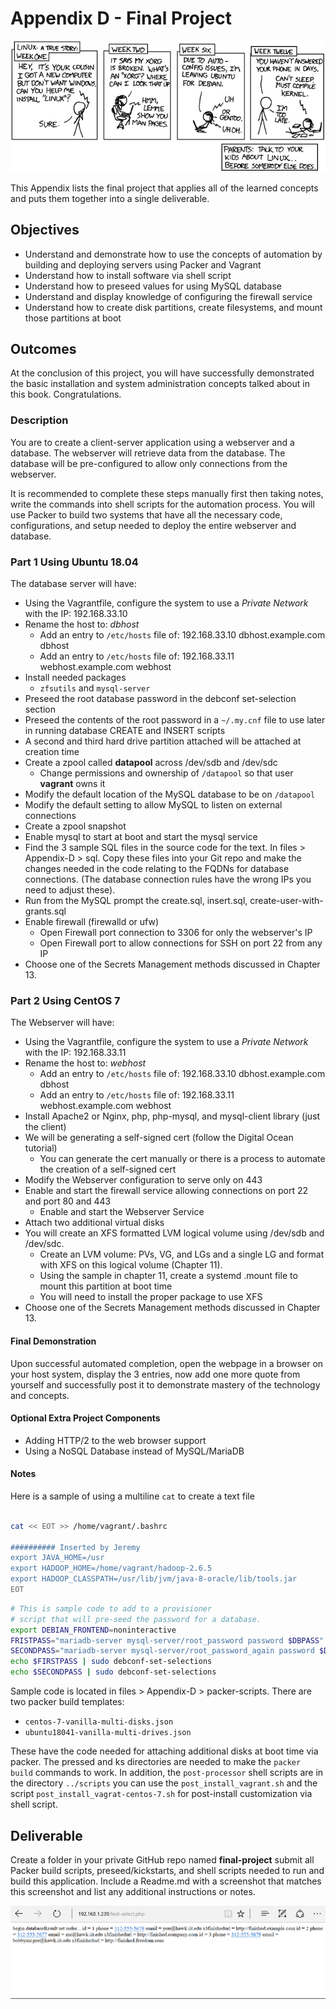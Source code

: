 # Appendix D - Final Project

![*Projects sometimes get out of hand...*](images/Chapter-Header/Appendix-D/cautionary.png "Project gets out of hand")

This Appendix lists the final project that applies all of the learned concepts and puts them together into a single deliverable.

## Objectives

* Understand and demonstrate how to use the concepts of automation by building and deploying servers using Packer and Vagrant
* Understand how to install software via shell script
* Understand how to preseed values for using MySQL database
* Understand and display knowledge of configuring the firewall service
* Understand how to create disk partitions, create filesystems, and mount those partitions at boot

## Outcomes

At the conclusion of this project, you will have successfully demonstrated the basic installation and system administration concepts talked about in this book.  Congratulations.

### Description

You are to create a client-server application using a webserver and a database.   The webserver will retrieve data from the database.  The database will be pre-configured to allow only connections from the webserver.

It is recommended to complete these steps manually first then taking notes, write the commands into shell scripts for the automation process. You will use Packer to build two systems that have all the necessary code, configurations, and setup needed to deploy the entire webserver and database.

### Part 1 Using Ubuntu 18.04

The database server will have:

* Using the Vagrantfile, configure the system to use a *Private Network* with the IP: 192.168.33.10
* Rename the host to: *dbhost*
  * Add an entry to `/etc/hosts` file of: 192.168.33.10   dbhost.example.com dbhost
  * Add an entry to `/etc/hosts` file of: 192.168.33.11   webhost.example.com webhost
* Install needed packages
  * `zfsutils` and `mysql-server`
* Preseed the root database password in the debconf set-selection section
* Preseed the contents of the root password in a ```~/.my.cnf``` file to use later in running database CREATE and INSERT scripts
* A second and third hard drive partition attached will be attached at creation time
* Create a zpool called **datapool** across /dev/sdb and /dev/sdc
  * Change permissions and ownership of `/datapool` so that user **vagrant** owns it
* Modify the default location of the MySQL database to be on ```/datapool```
* Modify the default setting to allow MySQL to listen on external connections
* Create a zpool snapshot
* Enable mysql to start at boot and start the mysql service
* Find the 3 sample SQL files in the source code for the text.  In files > Appendix-D > sql.  Copy these files into your Git repo and make the changes needed in the code relating to the FQDNs for database connections. (The database connection rules have the wrong IPs you need to adjust these).
* Run from the MySQL prompt the create.sql, insert.sql, create-user-with-grants.sql
* Enable firewall (firewalld or ufw)
  * Open Firewall port connection to 3306 for only the webserver's IP
  * Open Firewall port to allow connections for SSH on port 22 from any IP
* Choose one of the Secrets Management methods discussed in Chapter 13.

### Part 2 Using CentOS 7

The Webserver will have:

* Using the Vagrantfile, configure the system to use a *Private Network* with the IP: 192.168.33.11
* Rename the host to: *webhost*
  * Add an entry to `/etc/hosts` file of: 192.168.33.10   dbhost.example.com dbhost
  * Add an entry to `/etc/hosts` file of: 192.168.33.11   webhost.example.com webhost
* Install Apache2 or Nginx, php, php-mysql, and mysql-client library (just the client)
* We will be generating a self-signed cert (follow the Digital Ocean tutorial)
  * You can generate the cert manually or there is a process to automate the creation of a self-signed cert
* Modify the Webserver configuration to serve only on 443
* Enable and start the firewall service allowing connections on port 22 and port 80 and 443
  * Enable and start the Webserver Service
* Attach two additional virtual disks
* You will create an XFS formatted LVM logical volume using /dev/sdb and /dev/sdc.
  * Create an LVM volume: PVs, VG, and LGs and a single LG and format with XFS on this logical volume (Chapter 11).
  * Using the sample in chapter 11, create a systemd .mount file to mount this partition at boot time
  * You will need to install the proper package to use XFS
* Choose one of the Secrets Management methods discussed in Chapter 13.

#### Final Demonstration

Upon successful automated completion, open the webpage in a browser on your host system, display the 3 entries, now add one more quote from yourself and successfully post it to demonstrate mastery of the technology and concepts.

#### Optional Extra Project Components

* Adding HTTP/2 to the web browser support
* Using a NoSQL Database instead of MySQL/MariaDB

#### Notes

Here is a sample of using a multiline ```cat``` to create a text file

```bash

cat << EOT >> /home/vagrant/.bashrc

########## Inserted by Jeremy
export JAVA_HOME=/usr
export HADOOP_HOME=/home/vagrant/hadoop-2.6.5
export HADOOP_CLASSPATH=/usr/lib/jvm/java-8-oracle/lib/tools.jar
EOT
```

```bash
# This is sample code to add to a provisioner
# script that will pre-seed the password for a database.
export DEBIAN_FRONTEND=noninteractive
FRISTPASS="mariadb-server mysql-server/root_password password $DBPASS"
SECONDPASS="mariadb-server mysql-server/root_password_again password $DBPASS"
echo $FIRSTPASS | sudo debconf-set-selections
echo $SECONDPASS | sudo debconf-set-selections
```

Sample code is located in files > Appendix-D > packer-scripts. There are two packer build templates:

* ```centos-7-vanilla-multi-disks.json```
* ```ubuntu18041-vanilla-multi-drives.json```

These have the code needed for attaching additional disks at boot time via packer.  The pressed and ks directories are needed to make the ```packer build``` commands to work.  In addition, the ```post-processor``` shell scripts are in the directory ```../scripts``` you can use the ```post_install_vagrant.sh``` and the script ```post_install_vagrat-centos-7.sh``` for post-install customization via shell script.

## Deliverable

Create a folder in your private GitHub repo named **final-project** submit all Packer build scripts, preseed/kickstarts, and shell scripts needed to run and build this application.  Include a Readme.md with a screenshot that matches this screenshot and list any additional instructions or notes.

![*Final Project Output*](images/Appendix-D/output/final-results.png "Final Project Result")

